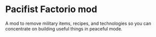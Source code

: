 # Pacifist Factorio mod

A mod to remove military items, recipes, and technologies so you can concentrate on building useful things in peaceful mode.
